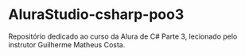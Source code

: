 # AluraStudio-csharp-poo3
Repositório dedicado ao curso da Alura de C# Parte 3, lecionado pelo instrutor Guilherme Matheus Costa.
